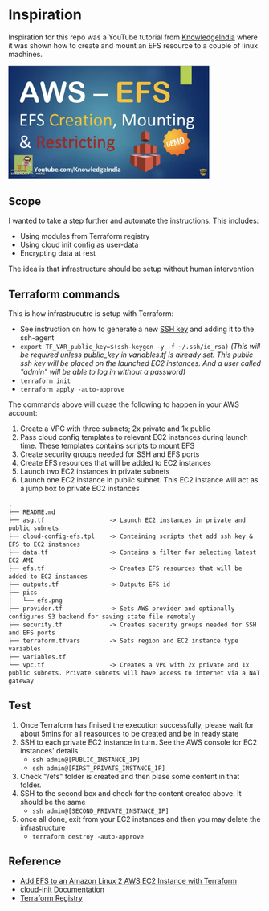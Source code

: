 # Inspiration

Inspiration for this repo was a YouTube tutorial from [KnowledgeIndia](https://www.youtube.com/knowledgeIndia) where it was shown how to create and mount an EFS resource to a couple of linux machines.

<p align="left">
  <a href="https://youtu.be/M9CP42BsB6c">
    <img src="./pics/efs.png" alt="KnowledgeIndia YouTube tutorial" style="width: 400px;"/>
  </a>
</p>

## Scope

I wanted to take a step further and automate the instructions. This includes:

- Using modules from Terraform registry
- Using cloud init config as user-data
- Encrypting data at rest

The idea is that infrastructure should be setup without human intervention

## Terraform commands

This is how infrastrucutre is setup with Terraform:

- See instruction on how to generate a new [SSH key](https://help.github.com/en/github/authenticating-to-github/generating-a-new-ssh-key-and-adding-it-to-the-ssh-agent) and adding it to the ssh-agent
- `export TF_VAR_public_key=$(ssh-keygen -y -f ~/.ssh/id_rsa)` _(This will be required unless public_key in variables.tf is already set. This public ssh key will be placed on the launched EC2 instances. And a user called "admin" will be able to log in without a password)_
- `terraform init`
- `terraform apply -auto-approve`

The commands above will cuase the following to happen in your AWS account:

1. Create a VPC with three subnets; 2x private and 1x public
1. Pass cloud config templates to relevant EC2 instances during launch time. These templates contains scripts to mount EFS
1. Create security groups needed for SSH and EFS ports
1. Create EFS resources that will be added to EC2 instances
1. Launch two EC2 instances in private subnets
1. Launch one EC2 instance in public subnet. This EC2 instance will act as a jump box to private EC2 instances

```
.
├── README.md
├── asg.tf                  -> Launch EC2 instances in private and public subnets
├── cloud-config-efs.tpl    -> Containing scripts that add ssh key & EFS to EC2 instances
├── data.tf                 -> Contains a filter for selecting latest EC2 AMI
├── efs.tf                  -> Creates EFS resources that will be added to EC2 instances
├── outputs.tf              -> Outputs EFS id
├── pics
│   └── efs.png
├── provider.tf             -> Sets AWS provider and optionally configures S3 backend for saving state file remotely
├── security.tf             -> Creates security groups needed for SSH and EFS ports
├── terraform.tfvars        -> Sets region and EC2 instance type variables
├── variables.tf
└── vpc.tf                  -> Creates a VPC with 2x private and 1x public subnets. Private subnets will have access to internet via a NAT gateway
```

## Test

1. Once Terraform has finised the execution successfully, please wait for about 5mins for all reasources to be created and be in ready state
1. SSH to each private EC2 instance in turn. See the AWS console for EC2 instances' details
    - `ssh admin@[PUBLIC_INSTANCE_IP]`
    - `ssh admin@[FIRST_PRIVATE_INSTANCE_IP]`
1. Check "/efs" folder is created and then plase some content in that folder.
1. SSH to the second box and check for the content created above. It should be the same
    - `ssh admin@[SECOND_PRIVATE_INSTANCE_IP]`
1. once all done, exit from your EC2 instances and then you may delete the infrastructure
    - ``terraform destroy -auto-approve``

## Reference

- [Add EFS to an Amazon Linux 2 AWS EC2 Instance with Terraform](https://medium.com/@wblakecannon/add-efs-to-an-amazon-linux-2-aws-ec2-instance-with-terraform-bb073b6de7)
- [cloud-init Documentation](https://cloudinit.readthedocs.io/)
- [Terraform Registry](https://registry.terraform.io/)
